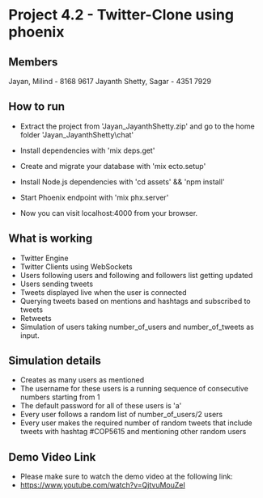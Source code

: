 # Project 4.2 - Twitter-Clone using phoenix

## Members
Jayan, Milind - 8168 9617
Jayanth Shetty, Sagar - 4351 7929

## How to run
- Extract the project from 'Jayan_JayanthShetty.zip' and go to the home folder 'Jayan_JayanthShetty\chat'
- Install dependencies with 'mix deps.get'
- Create and migrate your database with 'mix ecto.setup'
- Install Node.js dependencies with 'cd assets' && 'npm install'
- Start Phoenix endpoint with 'mix phx.server'

- Now you can visit localhost:4000 from your browser.

## What is working
- Twitter Engine
- Twitter Clients using WebSockets
- Users following users and following and followers list getting updated
- Users sending tweets
- Tweets displayed live when the user is connected
- Querying tweets based on mentions and hashtags and subscribed to tweets
- Retweets
- Simulation of users taking number_of_users and number_of_tweets as input.

## Simulation details
- Creates as many users as mentioned
- The username for these users is a running sequence of consecutive numbers starting from 1
- The default password for all of these users is 'a'
- Every user follows a random list of number_of_users/2 users
- Every user makes the required number of random tweets that include tweets with hashtag #COP5615 and mentioning other random users

## Demo Video Link
- Please make sure to watch the demo video at the following link:
- https://www.youtube.com/watch?v=QjtvuMouZeI